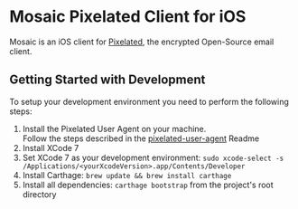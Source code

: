 # Mosaic Pixelated Client for iOS

Mosaic is an iOS client for [Pixelated](https://www.pixelated-project.org), the encrypted Open-Source email client.

## Getting Started with Development

To setup your development environment you need to perform the following steps:

  1. Install the Pixelated User Agent on your machine.  
  Follow the steps described in the [pixelated-user-agent](https://github.com/pixelated-project/pixelated-user-agent) Readme
  2. Install XCode 7
  3. Set XCode 7 as your development environment: `sudo xcode-select -s /Applications/<yourXcodeVersion>.app/Contents/Developer`
  4. Install Carthage: `brew update && brew install carthage`
  5. Install all dependencies: `carthage bootstrap` from the project's root directory


